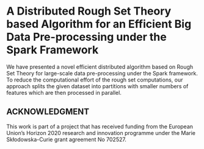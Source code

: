 # A Distributed Rough Set Theory based Algorithm for an Efficient Big Data Pre-processing under the Spark Framework

We have presented a novel efficient distributed algorithm based on Rough Set Theory for large-scale data pre-processing under the Spark framework. To reduce the computational effort of the rough set computations, our approach splits the given dataset into partitions with smaller numbers of features which are then processed in parallel.


## ACKNOWLEDGMENT
This work is part of a project that has received funding from the European Union’s Horizon 2020 research and innovation programme under the Marie Skłodowska-Curie grant agreement No 702527.
